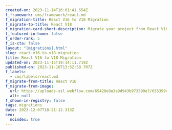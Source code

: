 ```yaml
---
created-on: 2023-11-14T16:01:41.654Z
f_framework: cms/framework/react.md
f_migration-title: React V16 to V18 Migration
f_migrate-to-title: React V18
f_migration-card-short-description: Migrate your project from React V16 to V18.
f_featured-in-home: false
f_order-rank: 5
f_is-cta: false
layout: "[migrations].html"
slug: react-v16-to-v18-migration
title: React V16 to V18 Migration
updated-on: 2023-11-15T19:14:11.719Z
published-on: 2023-11-16T13:52:58.707Z
f_labels:
  - cms/labels/react.md
f_migrate-from-title: React V16
f_migrate-from-image:
  url: https://uploads-ssl.webflow.com/65428e9a3a9d943b973390e7/655399c1eac34cc907cf974c_react-logo.png
  alt: null
f_shown-in-registry: false
tags: migrations
date: 2023-12-07T18:21:12.313Z
seo:
  noindex: true
---
```

